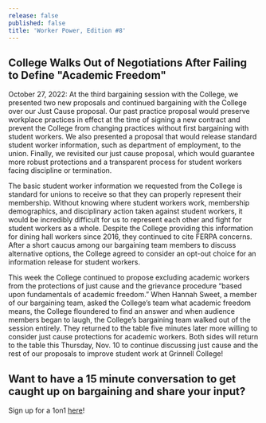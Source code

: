 ```yaml
---
release: false
published: false
title: 'Worker Power, Edition #8'
---
```

## College Walks Out of Negotiations After Failing to Define "Academic Freedom"

October 27, 2022: At the third bargaining session with the College, we presented two new proposals and continued bargaining with the College over our Just Cause proposal. Our past practice proposal would preserve workplace practices in effect at the time of signing a new contract and prevent the College from changing practices without first bargaining with student workers. We also presented a proposal that would release standard student worker information, such as department of employment, to the union. Finally, we revisited our just cause proposal, which would guarantee more robust protections and a transparent process for student workers facing discipline or termination.

The basic student worker information we requested from the College is standard for unions to receive so that they can properly represent their membership. Without knowing where student workers work, membership demographics, and disciplinary action taken against student workers, it would be incredibly difficult for us to represent each other and fight for student workers as a whole. Despite the College providing this information for dining hall workers since 2016, they continued to cite FERPA concerns. After a short caucus among our bargaining team members to discuss alternative options, the College agreed to consider an opt-out choice for an information release for student workers. 

This week the College continued to propose excluding academic workers from the protections of just cause and the grievance procedure “based upon fundamentals of academic freedom.” When Hannah Sweet, a member of our bargaining team, asked the College’s team what academic freedom means, the College floundered to find an answer and when audience members began to laugh, the College’s bargaining team walked out of the session entirely. They returned to the table five minutes later more willing to consider just cause protections for academic workers. Both sides will return to the table this Thursday, Nov. 10 to continue discussing just cause and the rest of our proposals to improve student work at Grinnell College!

## Want to have a 15 minute conversation to get caught up on bargaining and share your input?

Sign up for a 1on1 [here](bit.ly/union1on1)!